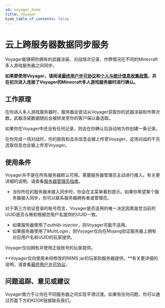 ```yaml
---
id: voyager_home
title: Voyager
hide_table_of_contents: false 
---
```


# 云上跨服务器数据同步服务

Voyager能够把你拥有的武器涂装、对战场次记录、作弊情况在不同的Minecraft多人游戏服务器之间同步。

**如果要使用Voyager，请阅读[最终用户许可协议](voyager_eula)和[个人与统计信息收集政策](data_collect)，并在初次进入连接了Voyager的Minecraft多人游戏服务器时进行确认。**

## 工作原理

在你进入多人游戏服务器时，服务器会尝试从Voyager获取你的武器涂装和作弊次数。武器涂装数据随后会被转发至你的客户端以备选取。

如果你在Voyager中还没有任何记录，则会在你确认后自动地为你创建一条记录。

在你完成一场对战时，你的胜败和击杀信息会被上传至Voyager，这场对战的干员选取信息也会被上传至Voyager。

## 使用条件

Voyager并不是在所有服务器默认可用。需要服务器管理员主动进行接入。有关更详细的说明，请查看[服务器管理员指南](op#voyager)。

- 当你所在的服务器未接入同步时，你会在主菜单看到提示。如果你希望某个服务器接入同步，你可以联系服务器拥有者或管理员。

对于第三方验证登录的账号而言，Voyager是否适用的唯一决定因素是您当前的UUID是否与微软根据您用户名提供的UUID一致。

- 如果服务器使用了*authlib-injector*，则Voyager可能不适用。
- 如果服务器使用了*MultiLogin*，则Voyager仅向在Mojang验证服务器上拥有对应用户名和UUID的玩家提供。

Voyager仅向拥有并使用正版账号的玩家提供。

**Voyager仅向使用未经修改的R6MS jar的玩家和服务器提供。**有关更详细的说明，请查看[最终用户许可协议](voyager_eula)。

## 问题追踪、意见或建议

Voyager致力于让你在不同服务器之间实现平滑过渡。如果有任何问题，你可以通过页面下方的KOOK链接联系我们。


